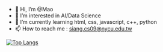 - 👋 Hi, I’m @Mao
- 👀 I’m interested in AI/Data Science
- 🌱 I’m currently learning html, css, javascript, c++, python
- 📫 How to reach me : siang.cs09@nycu.edu.tw


[![Top Langs](https://github-readme-stats.vercel.app/api/top-langs/?username=Mao-Siang&hide=jupyter%20notebook&layout=compact)](https://github.com/anuraghazra/github-readme-stats)

